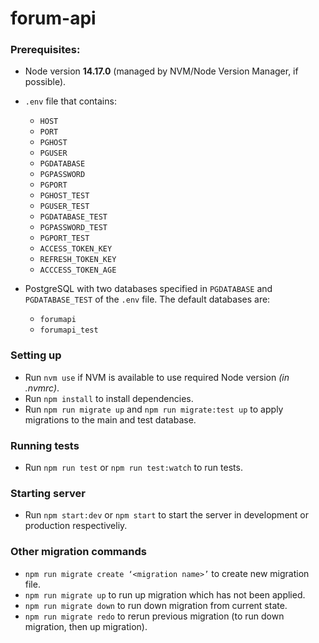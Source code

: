 # forum-api

### Prerequisites:

- Node version **14.17.0** (managed by NVM/Node Version Manager, if possible).

- `.env` file that contains:
   - `HOST`
   - `PORT`
   - `PGHOST`
   - `PGUSER`
   - `PGDATABASE`
   - `PGPASSWORD`
   - `PGPORT`
   - `PGHOST_TEST`
   - `PGUSER_TEST`
   - `PGDATABASE_TEST`
   - `PGPASSWORD_TEST`
   - `PGPORT_TEST`
   - `ACCESS_TOKEN_KEY`
   - `REFRESH_TOKEN_KEY`
   - `ACCCESS_TOKEN_AGE`

- PostgreSQL with two databases specified in `PGDATABASE` and `PGDATABASE_TEST` of the `.env` file. The default databases are:
   - `forumapi`
   - `forumapi_test`

### Setting up

- Run `nvm use` if NVM is available to use required Node version *(in .nvmrc)*.
- Run `npm install` to install dependencies.
- Run `npm run migrate up` and `npm run migrate:test up` to apply migrations to the main and test database.

### Running tests

- Run `npm run test` or `npm run test:watch` to run tests.

### Starting server

- Run `npm start:dev` or `npm start` to start the server in development or production respectiveliy.

### Other migration commands

- `npm run migrate create ‘<migration name>’` to create new migration file.
- `npm run migrate up` to run up migration which has not been applied.
- `npm run migrate down` to run down migration from current state.
- `npm run migrate redo` to rerun previous migration (to run down migration, then up migration).
